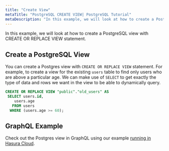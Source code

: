 ```yaml
---
title: "Create View"
metaTitle: "PostgreSQL CREATE VIEW| PostgreSQL Tutorial"
metaDescription: "In this example, we will look at how to create a PostgreSQL view with CREATE OR REPLACE VIEW statement."
---
```


In this example, we will look at how to create a PostgreSQL view with CREATE OR REPLACE VIEW statement.

## Create a PostgreSQL View

You can create a Postgres view with `CREATE OR REPLACE VIEW` statement. For example, to create a view for the existing `users` table to find only users who are above a particular age. We can make use of `SELECT` to get exactly the type of data and rows we want in the view to be able to dynamically query.

```sql
CREATE OR REPLACE VIEW "public"."old_users" AS
 SELECT users.id,
    users.age
   FROM users
  WHERE (users.age >= 60);
```

## GraphQL Example

Check out the Postgres view in GraphQL using our example [running in Hasura Cloud](https://cloud.hasura.io/public/graphiql?endpoint=https://postgres-learn.hasura.app/v1/graphql).
